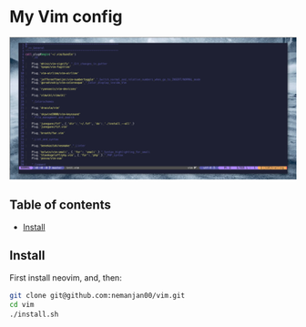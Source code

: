 # My Vim config

![Screenshot of Vim](./screenshot/vimrc.png)

## Table of contents

<!-- vim-markdown-toc GFM -->

* [Install](#install)

<!-- vim-markdown-toc -->

## Install

First install neovim, and, then: 

```bash
git clone git@github.com:nemanjan00/vim.git
cd vim
./install.sh
```

